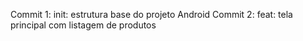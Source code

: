 
Commit 1: init: estrutura base do projeto Android
Commit 2: feat: tela principal com listagem de produtos
